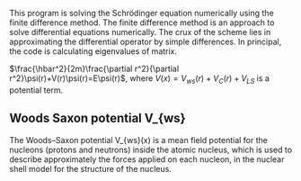 This program is solving the Schrödinger equation numerically using the finite difference method. The finite difference method is an approach to solve differential equations numerically. The crux of the scheme lies in approximating the differential operator by simple differences. In principal, the code is calculating eigenvalues of matrix. 

$\frac{\hbar^2}{2m}\frac{\partial r^2}{\partial r^2}\psi(r)+V(r)\psi(r)=E\psi(r)$,
where $V(x)= V_{ws}(r)+V_C(r)+V_{LS}$ is a potential term.
                                  

## Woods Saxon potential V_{ws}
 
The Woods–Saxon potential V_{ws}(x) is a mean field potential for the nucleons (protons and neutrons) inside the atomic nucleus, which is used to describe approximately the forces applied on each nucleon, in the nuclear shell model for the structure of the nucleus.
